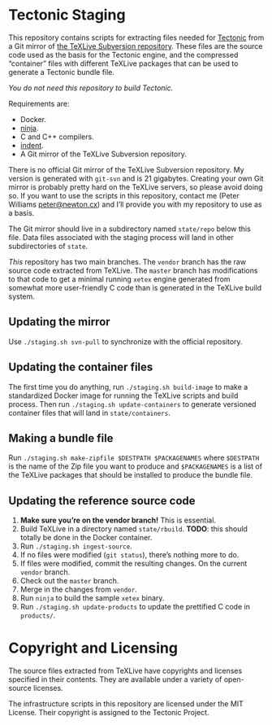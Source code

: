 Tectonic Staging
================

This repository contains scripts for extracting files needed for
[Tectonic](https://github.com/pkgw/tectonic) from a Git mirror of
[the TeXLive Subversion repository](http://tug.org/svn/texlive/). These files
are the source code used as the basis for the Tectonic engine, and the
compressed “container” files with different TeXLive packages that can be used
to generate a Tectonic bundle file.

*You do not need this repository to build Tectonic.*

Requirements are:

- Docker.
- [ninja](https://ninja-build.org/).
- C and C++ compilers.
- [indent](https://www.gnu.org/software/indent/manual/indent.html).
- A Git mirror of the TeXLive Subversion repository.

There is no official Git mirror of the TeXLive Subversion repository. My
version is generated with `git-svn` and is 21 gigabytes. Creating your own Git
mirror is probably pretty hard on the TeXLive servers, so please avoid doing
so. If you want to use the scripts in this repository, contact me (Peter
Williams <peter@newton.cx>) and I’ll provide you with my repository to use as
a basis.

The Git mirror should live in a subdirectory named `state/repo` below this
file. Data files associated with the staging process will land in other
subdirectories of `state`.

*This* repository has two main branches. The `vendor` branch has the raw
source code extracted from TeXLive. The `master` branch has modifications to
that code to get a minimal running `xetex` engine generated from somewhat more
user-friendly C code than is generated in the TeXLive build system.


Updating the mirror
-------------------

Use `./staging.sh svn-pull` to synchronize with the official repository.


Updating the container files
----------------------------

The first time you do anything, run `./staging.sh build-image` to make a
standardized Docker image for running the TeXLive scripts and build process.
Then run `./staging.sh update-containers` to generate versioned container
files that will land in `state/containers`.


Making a bundle file
--------------------

Run `./staging.sh make-zipfile $DESTPATH $PACKAGENAMES` where `$DESTPATH` is
the name of the Zip file you want to produce and `$PACKAGENAMES` is a list of
the TeXLive packages that should be installed to produce the bundle file.


Updating the reference source code
----------------------------------

1. **Make sure you’re on the vendor branch!** This is essential.
2. Build TeXLive in a directory named `state/rbuild`. **TODO**: this should
   totally be done in the Docker container.
3. Run `./staging.sh ingest-source`.
4. If no files were modified (`git status`), there’s nothing more to do.
5. If files were modified, commit the resulting changes. On the current
   `vendor` branch.
6. Check out the `master` branch.
7. Merge in the changes from `vendor`.
8. Run `ninja` to build the sample `xetex` binary.
9. Run `./staging.sh update-products` to update the prettified C code
   in `products/`.


Copyright and Licensing
=======================

The source files extracted from TeXLive have copyrights and licenses specified
in their contents. They are available under a variety of open-source licenses.

The infrastructure scripts in this repository are licensed under the MIT
License. Their copyright is assigned to the Tectonic Project.
